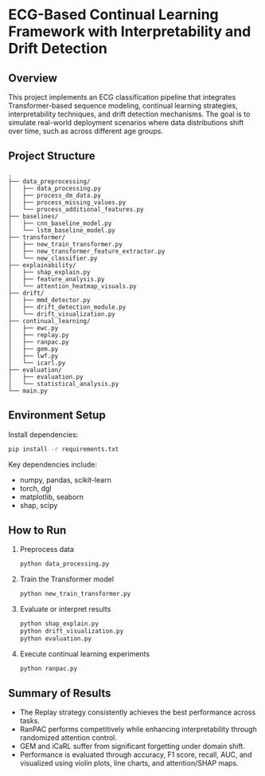 # ECG-Based Continual Learning Framework with Interpretability and Drift Detection

## Overview

This project implements an ECG classification pipeline that integrates Transformer-based sequence modeling, continual learning strategies, interpretability techniques, and drift detection mechanisms. The goal is to simulate real-world deployment scenarios where data distributions shift over time, such as across different age groups.

## Project Structure

```
.
├── data_preprocessing/
│   ├── data_processing.py
│   ├── process_dm_data.py
│   ├── process_missing_values.py
│   └── process_additional_features.py
├── baselines/
│   ├── cnn_baseline_model.py
│   └── lstm_baseline_model.py
├── transformer/
│   ├── new_train_transformer.py
│   ├── new_transformer_feature_extractor.py
│   └── new_classifier.py
├── explainability/
│   ├── shap_explain.py
│   ├── feature_analysis.py
│   └── attention_heatmap_visuals.py
├── drift/
│   ├── mmd_detector.py
│   ├── drift_detection_module.py
│   └── drift_visualization.py
├── continual_learning/
│   ├── ewc.py
│   ├── replay.py
│   ├── ranpac.py
│   ├── gem.py
│   ├── lwf.py
│   └── icarl.py
├── evaluation/
│   ├── evaluation.py
│   └── statistical_analysis.py
└── main.py
```

## Environment Setup

Install dependencies:

```bash
pip install -r requirements.txt
```

Key dependencies include:

* numpy, pandas, scikit-learn
* torch, dgl
* matplotlib, seaborn
* shap, scipy

## How to Run

1. Preprocess data

   ```bash
   python data_processing.py
   ```

2. Train the Transformer model

   ```bash
   python new_train_transformer.py
   ```

3. Evaluate or interpret results

   ```bash
   python shap_explain.py
   python drift_visualization.py
   python evaluation.py
   ```

4. Execute continual learning experiments

   ```bash
   python ranpac.py
   ```

## Summary of Results

* The Replay strategy consistently achieves the best performance across tasks.
* RanPAC performs competitively while enhancing interpretability through randomized attention control.
* GEM and iCaRL suffer from significant forgetting under domain shift.
* Performance is evaluated through accuracy, F1 score, recall, AUC, and visualized using violin plots, line charts, and attention/SHAP maps.


